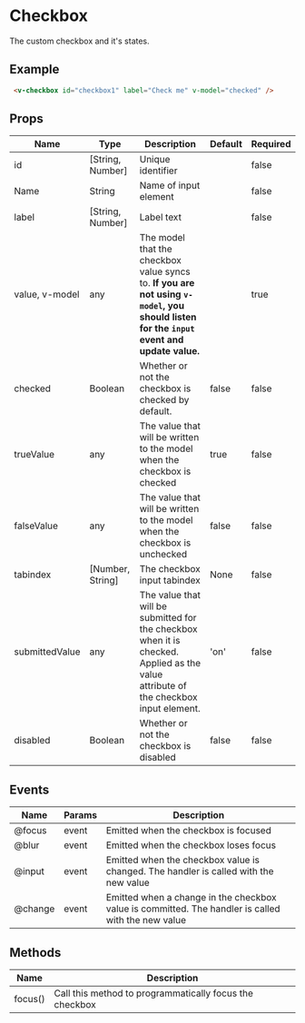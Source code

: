# Checkbox <badge text="stable" />
The custom checkbox and it's states.

## Example
<div class="p-3 border rounded-2 my-3">
  <v-checkbox id="checkbox1" label="Check me" v-model="checked" />
</div>

```html
 <v-checkbox id="checkbox1" label="Check me" v-model="checked" />
```

## Props
Name       | Type     | Description | Default | Required
---------- | -------- | ----------- | ------- | --------
id         | [String, Number]   | Unique identifier |    | false
Name       | String             | Name of input element |    | false
label      | [String, Number]   | Label text        |    | false
value, v-model      | any      | The model that the checkbox value syncs to. **If you are not using `v-model`, you should listen for the `input` event and update value.**        |    | true
checked    | Boolean  | Whether or not the checkbox is checked by default. | false | false
trueValue	 | any	    | The value that will be written to the model when the checkbox is checked | true | false
falseValue | any	    | The value that will be written to the model when the checkbox is unchecked | false | false
tabindex	 | [Number, String]   | The checkbox input tabindex | None | false
submittedValue | any  | The value that will be submitted for the checkbox when it is checked. Applied as the value attribute of the checkbox input element. | 'on' | false
disabled	 | Boolean  | Whether or not the checkbox is disabled | false | false


## Events
Name     | Params   | Description
---------| ---------| -------------------
@focus   | event    | Emitted when the checkbox is focused
@blur    | event    | Emitted when the checkbox loses focus
@input   | event    | Emitted when the checkbox value is changed. The handler is called with the new value
@change  | event    | Emitted when a change in the checkbox value is committed. The handler is called with the new value

## Methods
Name       | Description
---------- | -----------
focus()    | Call this method to programmatically focus the checkbox

<script>
export default {
  data() {
    return { checked: false };
  },
};
</script>
